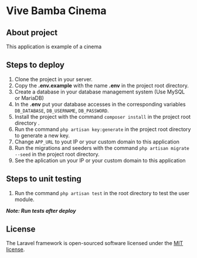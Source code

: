 # Vive Bamba Cinema

## About project

This application is example of a cinema

## Steps to deploy

1. Clone the project in your server.
2. Copy the **.env.example** with the name **.env** in the project root directory.
3. Create a database in your database management system (Use MySQL or MariaDB)
4. In the **.env** put your database accesses in the corresponding variables `DB_DATABASE`, `DB_USERNAME`, `DB_PASSWORD`.
5. Install the project with the command `composer install` in the project root directory .
6. Run the command `php artisan key:generate` in the project root directory to generate a new key.
7. Change `APP_URL` to yout IP or your custom domain to this application
8. Run the migrations and seeders with the command `php artisan migrate --seed` in the project root directory.
9. See the aplication un your IP or your custom domain to this application

## Steps to unit testing

1. Run the command `php artisan test` in the root directory to test the user module.

***Note: Run tests after deploy***

## License

The Laravel framework is open-sourced software licensed under the [MIT license](https://opensource.org/licenses/MIT).
